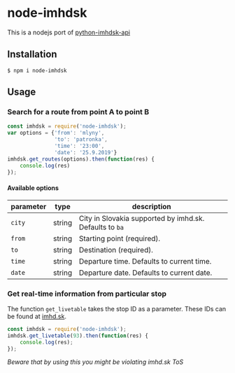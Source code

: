 # node-imhdsk

This is a nodejs port of [python-imhdsk-api](https://github.com/mrshu/python-imhdsk-api)

## Installation

`$ npm i node-imhdsk`

## Usage

### Search for a route from point A to point B

```javascript
const imhdsk = require('node-imhdsk');
var options = {'from': 'mlyny',
               'to': 'patronka',
               'time': '23:00',
               'date': '25.9.2019'}
imhdsk.get_routes(options).then(function(res) {
    console.log(res)
});
```

#### Available options

| parameter | type    | description                                             |
| --------- | ------- | ------------------------------------------------------- |
| `city`    | string  | City in Slovakia supported by imhd.sk. Defaults to `ba` |
| `from`    | string  | Starting point (required).                              |
| `to`      | string  | Destination (required).                                 |
| `time`    | string  | Departure time. Defaults to current time.               |
| `date`    | string  | Departure date. Defaults to current date.               |

### Get real-time information from particular stop

The function `get_livetable` takes the stop ID as a parameter. These IDs can
be found at [imhd.sk](https://imhd.sk).

```javascript
const imhdsk = require('node-imhdsk');
imhdsk.get_livetable(93).then(function(res) {
    console.log(res);
});
```

*Beware that by using this you might be violating imhd.sk ToS*

